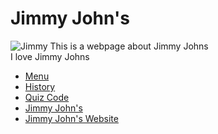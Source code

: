 # Jimmy John's
![Jimmy](https://imageio.forbes.com/specials-images/imageserve/5c2d02a131358e5b433b471a/0x0.jpg?format=jpg&crop=1991,1992,x2,y1,safe&height=1992&width=1991)
This is a webpage about Jimmy Johns  
I love Jimmy Johns

* [Menu](MENU.md)
* [History](HISTORY.md)
* [Quiz Code](CODE.md)
* [Jimmy John's](JIMMY.md)
* [Jimmy John's Website](https://www.jimmyjohns.com/?gclid=Cj0KCQjwn9CgBhDjARIsAD15h0ATxW9gONfs7IMxAYYurmoFGezfirnacFXx7PfW-sD_tgZ8yq9pz_YaAs8LEALw_wcB)
